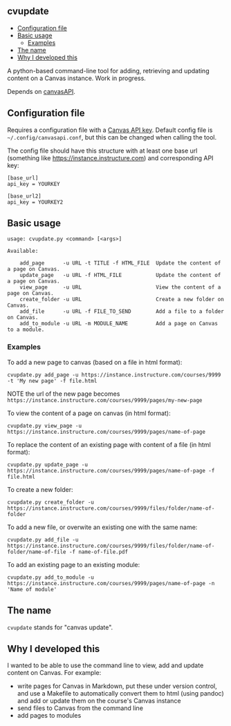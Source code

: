 cvupdate
--------

 * [Configuration file](#configuration-file)
 * [Basic usage](#basic-usage)
    * [Examples](#examples)
 * [The name](#the-name)
 * [Why I developed this](#why-i-developed-this)

 A python-based command-line tool for adding, retrieving and updating content on a Canvas instance. Work in progress.

Depends on [canvasAPI](https://canvasapi.readthedocs.io/en/latest/).

## Configuration file
Requires a configuration file with a [Canvas API key](https://community.canvaslms.com/docs/DOC-14409-4214861717). Default config file is `~/.config/canvasapi.conf`, but this can be changed when calling the tool.

The config file should have this structure with at least one base url (something like https://instance.instructure.com) and corresponding API key:

```
[base_url]
api_key = YOURKEY

[base_url2]
api_key = YOURKEY2
```

## Basic usage

```
usage: cvupdate.py <command> [<args>]

Available:

    add_page      -u URL -t TITLE -f HTML_FILE  Update the content of a page on Canvas.
    update_page   -u URL -f HTML_FILE           Update the content of a page on Canvas.
    view_page     -u URL                        View the content of a page on Canvas.
    create_folder -u URL                        Create a new folder on Canvas.
    add_file      -u URL -f FILE_TO_SEND        Add a file to a folder on Canvas.
    add_to_module -u URL -m MODULE_NAME         Add a page on Canvas to a module.

```

### Examples
To add a new page to canvas (based on a file in html format):

```
cvupdate.py add_page -u https://instance.instructure.com/courses/9999 -t 'My new page' -f file.html
```
NOTE the url of the new page becomes `https://instance.instructure.com/courses/9999/pages/my-new-page`

To view the content of a page on canvas (in html format):

```
cvupdate.py view_page -u https://instance.instructure.com/courses/9999/pages/name-of-page
```

To replace the content of an existing page with content of a file (in html format):
```
cvupdate.py update_page -u https://instance.instructure.com/courses/9999/pages/name-of-page -f file.html
```

To create a new folder:
```
cvupdate.py create_folder -u https://instance.instructure.com/courses/9999/files/folder/name-of-folder
```

To add a new file, or overwite an existing one with the same name:
```
cvupdate.py add_file -u https://instance.instructure.com/courses/9999/files/folder/name-of-folder/name-of-file -f name-of-file.pdf
```

To add an existing page to an existing module:
```
cvupdate.py add_to_module -u https://instance.instructure.com/courses/9999/pages/name-of-page -n 'Name of module'
```

## The name
`cvupdate` stands for "canvas update".

## Why I developed this
I wanted to be able to use the command line to view, add and update content on Canvas. For example:
* write pages for Canvas in Markdown, put these under version control, and use a Makefile to automatically convert them to html (using pandoc) and add or update them on the course's Canvas instance
* send files to Canvas from the command line
* add pages to modules
